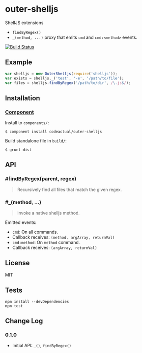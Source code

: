 # outer-shelljs

ShellJS extensions

* `findByRegex()`
* `_(method, ...)` proxy that emits `cmd` and `cmd:<method>` events.

[![Build Status](https://travis-ci.org/codeactual/outer-shelljs.png)](https://travis-ci.org/codeactual/outer-shelljs)

## Example

```js
var shelljs = new OuterShelljs(require('shelljs'));
var exists = shelljs._('test', '-e', '/path/to/file');
var files = shelljs.findByRegex('/path/to/dir', /\.js$/);
```

## Installation

### [Component](https://github.com/component/component)

Install to `components/`:

    $ component install codeactual/outer-shelljs

Build standalone file in `build/`:

    $ grunt dist

## API

### #findByRegex(parent, regex)

> Recursively find all files that match the given regex.

### #_(method, ...)

> Invoke a native shelljs method.

Emitted events:

* `cmd`: On all commands.
 * Callback receives: `(method, argArray, returnVal)`
* `cmd:method`: On `method` command.
 * Callback receives: `(argArray, returnVal)`

## License

  MIT

## Tests

    npm install --devDependencies
    npm test

## Change Log

### 0.1.0

* Initial API: `_()`, `findByRegex()`
